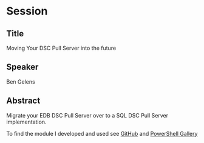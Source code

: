 # Session

## Title

Moving Your DSC Pull Server into the future

## Speaker

Ben Gelens

## Abstract

Migrate your EDB DSC Pull Server over to a SQL DSC Pull Server implementation.

To find the module I developed and used see [GitHub](https://github.com/bgelens/DSCPullServerAdmin) and [PowerShell Gallery](https://www.powershellgallery.com/packages/dscpullserveradmin)
